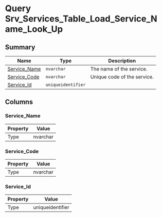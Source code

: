 # Query Srv_Services_Table_Load_Service_Name_Look_Up


## Summary

| Name | Type | Description |
| - | - | --- |
|[Service_Name](#service_name)|`nvarchar` |The name of the service.|
|[Service_Code](#service_code)|`nvarchar` |Unique code of the service.|
|[Service_Id](#service_id)|`uniqueidentifier` ||

## Columns

### Service_Name

| Property | Value |
| - | - |
|Type|nvarchar|

### Service_Code

| Property | Value |
| - | - |
|Type|nvarchar|

### Service_Id

| Property | Value |
| - | - |
|Type|uniqueidentifier|


